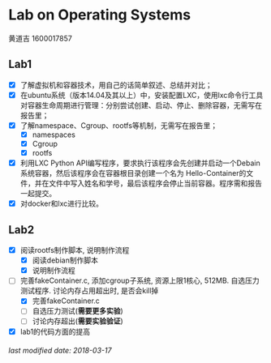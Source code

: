 # Lab on Operating Systems

黄道吉 1600017857

## Lab1

- [x] 了解虚拟机和容器技术，用自己的话简单叙述、总结并对比；
- [x] 在ubuntu系统（版本14.04及其以上）中，安装配置LXC，使用lxc命令行工具对容器生命周期进行管理：分别尝试创建、启动、停止、删除容器，无需写在报告里；
- [x] 了解namespace、Cgroup、rootfs等机制，无需写在报告里；
    - [x] namespaces
    - [x] Cgroup
    - [x] rootfs
- [x] 利用LXC Python API编写程序，要求执行该程序会先创建并启动一个Debain系统容器，然后该程序会在容器根目录创建一个名为 Hello-Container的文件，并在文件中写入姓名和学号，最后该程序会停止当前容器。程序需和报告一起提交。
- [x] 对docker和lxc进行比较。

## Lab2

 - [x] 阅读rootfs制作脚本, 说明制作流程
    - [x] 阅读debian制作脚本
    - [x] 说明制作流程
 - [ ] 完善fakeContainer.c, 添加cgroup子系统, 资源上限1核心, 512MB. 自选压力测试程序. 讨论内存占用超出时, 是否会kill掉
    - [x] 完善fakeContainer.c
    - [ ] 自选压力测试(**需要更多实验**)
    - [ ] 讨论内存超出(**需要实验验证**)
 - [x] lab1的代码方面的提高

###### last modified date: 2018-03-17
